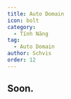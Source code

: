 ```yaml
---
title: Auto Domain
icon: bolt
category:
  - Tính Năng
tag:
  - Auto Domain
author: Schvis
order: 12
---
```


## Soon.